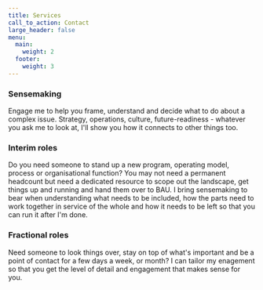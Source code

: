```yaml
---
title: Services
call_to_action: Contact
large_header: false
menu:
  main:
    weight: 2
  footer:
    weight: 3
---
```


### Sensemaking

Engage me to help you frame, understand and decide what to do about a complex issue. Strategy, operations, culture, future-readiness - whatever you ask me to look at, I'll show you how it connects to other things too.

<!-- ![Property image](https://unsplash.it/960/350?image=946) -->

### Interim roles

Do you need someone to stand up a new program, operating model, process or organisational function? You may not need a permanent headcount but need a dedicated resource to scope out the landscape, get things up and running and hand them over to BAU. I bring sensemaking to bear when understanding what needs to be included, how the parts need to work together in service of the whole and how it needs to be left so that you can run it after I'm done.
<!-- ![Employment image](https://unsplash.it/960/350?image=668) -->

### Fractional roles

Need someone to look things over, stay on top of what's important and be a point of contact for a few days a week, or month? I can tailor my enagement so that you get the level of detail and engagement that makes sense for you.

<!-- ![Business image](https://unsplash.it/960/350?image=376) -->
